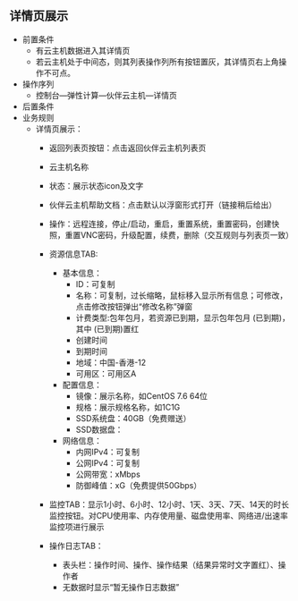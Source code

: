## 详情页展示  ##
* 前置条件
  * 有云主机数据进入其详情页
  * 若云主机处于中间态，则其列表操作列所有按钮置灰，其详情页右上角操作不可点。
* 操作序列
  * 控制台—弹性计算—伙伴云主机—详情页
* 后置条件
* 业务规则
  * 详情页展示：
      * 返回列表页按钮：点击返回伙伴云主机列表页
      * 云主机名称
      * 状态：展示状态icon及文字
      * 伙伴云主机帮助文档：点击默认以浮窗形式打开（链接稍后给出）
      * 操作：远程连接，停止/启动，重启，重置系统，重置密码，创建快照，重置VNC密码，升级配置，续费，删除（交互规则与列表页一致）
      * 资源信息TAB:
          * 基本信息：
            * ID：可复制
            * 名称：可复制，过长缩略，鼠标移入显示所有信息；可修改，点击修改按钮弹出“修改名称”弹窗
            * 计费类型:包年包月，若资源已到期，显示包年包月 (已到期)，其中 (已到期)置红
            * 创建时间
            * 到期时间
            * 地域：中国-香港-12
            * 可用区：可用区A
          * 配置信息：
            * 镜像：展示名称，如CentOS 7.6 64位
            * 规格：展示规格名称，如1C1G
            * SSD系统盘：40GB（免费赠送）
            * SSD数据盘：
          * 网络信息：
            * 内网IPv4：可复制
            * 公网IPv4：可复制
            * 公网带宽：xMbps
            * 防御峰值：xG（免费提供50Gbps）
            
      *	监控TAB：显示1小时、6小时、12小时、1天、3天、7天、14天的时长监控按钮。对CPU使用率、内存使用量、磁盘使用率、网络进/出速率监控项进行展示
      *	操作日志TAB：
        * 表头栏：操作时间、操作、操作结果（结果异常时文字置红）、操作者
        * 无数据时显示“暂无操作日志数据”
